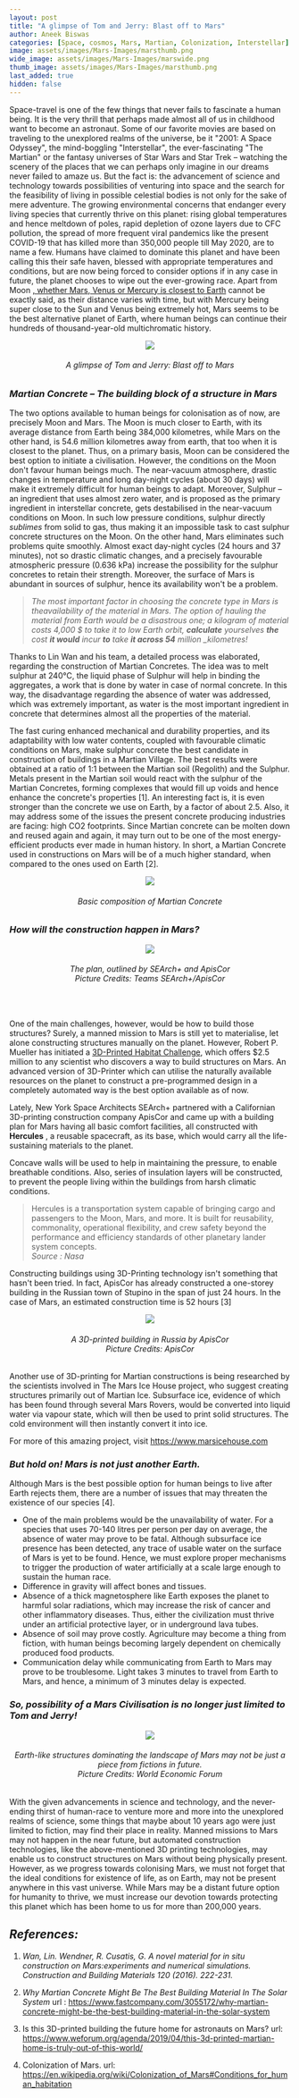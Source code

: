 ```yaml
---
layout: post
title: "A glimpse of Tom and Jerry: Blast off to Mars"
author: Aneek Biswas
categories: [Space, cosmos, Mars, Martian, Colonization, Interstellar]
image: assets/images/Mars-Images/marsthumb.png
wide_image: assets/images/Mars-Images/marswide.png
thumb_image: assets/images/Mars-Images/marsthumb.png
last_added: true
hidden: false
---
```


Space-travel is one of the few things that never fails to fascinate a human being. It is the very thrill that perhaps made almost all of us in childhood want to become an astronaut. Some of our favorite movies are based on traveling to the unexplored realms of the universe, be it &quot;2001: A Space Odyssey&quot;, the mind-boggling &quot;Interstellar&quot;, the ever-fascinating &quot;The Martian&quot; or the fantasy universes of Star Wars and Star Trek – watching the scenery of the places that we can perhaps only imagine in our dreams never failed to amaze us. But the fact is: the advancement of science and technology towards possibilities of venturing into space and the search for the feasibility of living in possible celestial bodies is not only for the sake of mere adventure. The growing environmental concerns that endanger every living species that currently thrive on this planet: rising global temperatures and hence meltdown of poles, rapid depletion of ozone layers due to CFC pollution, the spread of more frequent viral pandemics like the present COVID-19 that has killed more than 350,000 people till May 2020, are to name a few. Humans have claimed to dominate this planet and have been calling this their safe haven, blessed with appropriate temperatures and conditions, but are now being forced to consider options if in any case in future, the planet chooses to wipe out the ever-growing race. Apart from Moon <a href="https://www.popularmechanics.com/space/solar-system/a26839314/closest-planet-to-earth-on-average/" style="overflow-wrap: anywhere;">, whether Mars, Venus or Mercury is closest to Earth</a> cannot be exactly said, as their distance varies with time, but with Mercury being super close to the Sun and Venus being extremely hot, Mars seems to be the best alternative planet of Earth, where human beings can continue their hundreds of thousand-year-old multichromatic history.

<div align="center">
	<img src="/assets/images/Mars-Images/Tom&jerry.jpg"/>
</div>
<h6 align = 'center'>A glimpse of Tom and Jerry: Blast off to Mars</h6>

### _Martian Concrete – The building block of a structure in Mars_

The two options available to human beings for colonisation as of now, are precisely Moon and Mars. The Moon is much closer to Earth, with its average distance from Earth being 384,000 kilometres, while Mars on the other hand, is 54.6 million kilometres away from earth, that too when it is closest to the planet. Thus, on a primary basis, Moon can be considered the best option to initiate a civilisation. However, the conditions on the Moon don&#39;t favour human beings much. The near-vacuum atmosphere, drastic changes in temperature and long day-night cycles (about 30 days) will make it extremely difficult for human beings to adapt. Moreover, Sulphur – an ingredient that uses almost zero water, and is proposed as the primary ingredient in interstellar concrete, gets destabilised in the near-vacuum conditions on Moon. In such low pressure conditions, sulphur directly _sublimes_ from solid to gas, thus making it an impossible task to cast sulphur concrete structures on the Moon. On the other hand, Mars eliminates such problems quite smoothly. Almost exact day-night cycles (24 hours and 37 minutes), not so drastic climatic changes, and a precisely favourable atmospheric pressure (0.636 kPa) increase the possibility for the sulphur concretes to retain their strength. Moreover, the surface of Mars is abundant in sources of sulphur, hence its availability won&#39;t be a problem.

> _The most important factor in choosing the concrete type in Mars is theavailability of the material in Mars. The option of hauling the material from Earth would be a disastrous one; a kilogram of material costs 4,000 \$ to take it to low Earth orbit, **calculate** yourselves **the** cost **it would** incur **to** take **it across 54** million \_kilometres!_

Thanks to Lin Wan and his team, a detailed process was elaborated, regarding the construction of Martian Concretes. The idea was to melt sulphur at 240°C, the liquid phase of Sulphur will help in binding the aggregates, a work that is done by water in case of normal concrete. In this way, the disadvantage regarding the absence of water was addressed, which was extremely important, as water is the most important ingredient in concrete that determines almost all the properties of the material.

The fast curing enhanced mechanical and durability properties, and its adaptability with low water contents, coupled with favourable climatic conditions on Mars, make sulphur concrete the best candidate in construction of buildings in a Martian Village. The best results were obtained at a ratio of 1:1 between the Martian soil (Regolith) and the Sulphur. Metals present in the Martian soil would react with the sulphur of the Martian Concretes, forming complexes that would fill up voids and hence enhance the concrete&#39;s properties [1]. An interesting fact is, it is even stronger than the concrete we use on Earth, by a factor of about 2.5. Also, it may address some of the issues the present concrete producing industries are facing: high CO2 footprints. Since Martian concrete can be molten down and reused again and again, it may turn out to be one of the most energy-efficient products ever made in human history. In short, a Martian Concrete used in constructions on Mars will be of a much higher standard, when compared to the ones used on Earth [2].

<div align="center">
	<img src="/assets/images/Mars-Images/list.jpg"/>
</div>
<h6 align='center'> Basic composition of Martian Concrete </h6>

### _How will the construction happen in Mars?_

<div align="center">
	<img src="/assets/images/Mars-Images/search.jpg"/>
</div>
<h6 align='center'>The plan, outlined by SEArch+ and ApisCor<br/>
Picture Credits: Teams SEArch+/ApisCor</h6>

<br/>

One of the main challenges, however, would be how to build those structures? Surely, a manned mission to Mars is still yet to materialise, let alone constructing structures manually on the planet. However, Robert P. Mueller has initiated a <a href="https://www.nasa.gov/directorates/spacetech/centennial_challenges/3DPHab/about.html" style="overflow-wrap: anywhere;">3D-Printed Habitat Challenge</a>, which offers \$2.5 million to any scientist who discovers a way to build structures on Mars. An advanced version of 3D-Printer which can utilise the naturally available resources on the planet to construct a pre-programmed design in a completely automated way is the best option available as of now.

Lately, New York Space Architects SEArch+ partnered with a Californian 3D-printing construction company ApisCor and came up with a building plan for Mars having all basic comfort facilities, all constructed with **Hercules** , a reusable spacecraft, as its base, which would carry all the life-sustaining materials to the planet.

Concave walls will be used to help in maintaining the pressure, to enable breathable conditions. Also, series of insulation layers will be constructed, to prevent the people living within the buildings from harsh climatic conditions.

> Hercules is a transportation system
> capable of bringing cargo and passengers
> to the Moon, Mars, and more. It is built
> for reusability, commonality, operational
> flexibility, and crew safety beyond the
> performance and efficiency standards of
> other planetary lander system concepts.
> <br/>_Source : Nasa_

Constructing buildings using 3D-Printing technology isn&#39;t something that hasn&#39;t been tried. In fact, ApisCor has already constructed a one-storey building in the Russian town of Stupino in the span of just 24 hours. In the case of Mars, an estimated construction time is 52 hours [3]

<div align="center">
	<img src="/assets/images/Mars-Images/apis.jpg"/>
</div>
<h6 align="center">A 3D-printed building in Russia by ApisCor<br/>
Picture Credits: ApisCor
</h6>

Another use of 3D-printing for Martian constructions is being researched by the scientists involved in The Mars Ice House project, who suggest creating structures primarily out of Martian Ice. Subsurface ice, evidence of which has been found through several Mars Rovers, would be converted into liquid water via vapour state, which will then be used to print solid structures. The cold environment will then instantly convert it into ice.

For more of this amazing project, visit <a href="https://www.marsicehouse.com" style="overflow-wrap: anywhere;">https://www.marsicehouse.com</a>

### _But hold on! Mars is not just another Earth._

Although Mars is the best possible option for human beings to live after Earth rejects them, there are a number of issues that may threaten the existence of our species [4].

- One of the main problems would be the unavailability of water. For a species that uses 70-140 litres per person per day on average, the absence of water may prove to be fatal. Although subsurface ice presence has been detected, any trace of usable water on the surface of Mars is yet to be found. Hence, we must explore proper mechanisms to trigger the production of water artificially at a scale large enough to sustain the human race.
- Difference in gravity will affect bones and tissues.
- Absence of a thick magnetosphere like Earth exposes the planet to harmful solar radiations, which may increase the risk of cancer and other inflammatory diseases. Thus, either the civilization must thrive under an artificial protective layer, or in underground lava tubes.
- Absence of soil may prove costly. Agriculture may become a thing from fiction, with human beings becoming largely dependent on chemically produced food products.
- Communication delay while communicating from Earth to Mars may prove to be troublesome. Light takes 3 minutes to travel from Earth to Mars, and hence, a minimum of 3 minutes delay is expected.

### _So, possibility of a Mars Civilisation is no longer just limited to Tom and Jerry!_

<div align="center">
	<img src="/assets/images/Mars-Images/earthlike.jpg"/>
</div>
<h6 align="center">Earth-like structures dominating the landscape of Mars may not be just a piece from fictions in future.<br/>
Picture Credits: World Economic Forum
</h6>

With the given advancements in science and technology, and the never-ending thirst of human-race to venture more and more into the unexplored realms of science, some things that maybe about 10 years ago were just limited to fiction, may find their place in reality. Manned missions to Mars may not happen in the near future, but automated construction technologies, like the above-mentioned 3D printing technologies, may enable us to construct structures on Mars without being physically present. However, as we progress towards colonising Mars, we must not forget that the ideal conditions for existence of life, as on Earth, may not be present anywhere in this vast universe. While Mars may be a distant future option for humanity to thrive, we must increase our devotion towards protecting this planet which has been home to us for more than 200,000 years.

## _References:_

1. _Wan, Lin. Wendner, R. Cusatis, G. A novel material for in situ construction on Mars:experiments and numerical simulations. Construction and Building Materials 120 (2016). 222-231._
2. _Why Martian Concrete Might Be The Best Building Material In The Solar System_ url : <a href= "https://www.fastcompany.com/3055172/why-martian-concrete-might-be-the-best-building-material-in-the-solar-system" target="\_blank" style="overflow-wrap: anywhere"> https://www.fastcompany.com/3055172/why-martian-concrete-might-be-the-best-building-material-in-the-solar-system</a>

3. Is this 3D-printed building the future home for astronauts on Mars? url: <a href="https://www.weforum.org/agenda/2019/04/this-3d-printed-martian-home-is-truly-out-of-this-world/" target="_blank" style="overflow-wrap: anywhere;">https://www.weforum.org/agenda/2019/04/this-3d-printed-martian-home-is-truly-out-of-this-world/</a>

4. Colonization of Mars. url: <a href="https://en.wikipedia.org/wiki/Colonization_of_Mars#Conditions_for_human_habitation" style="overflow-wrap: anywhere;">https://en.wikipedia.org/wiki/Colonization_of_Mars#Conditions_for_human_habitation</a>
